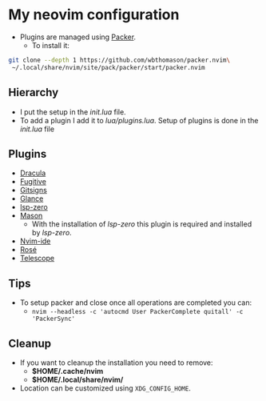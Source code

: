 # My neovim configuration

- Plugins are managed using [Packer](https://github.com/wbthomason/packer.nvim).
    - To install it:
```sh
git clone --depth 1 https://github.com/wbthomason/packer.nvim\
 ~/.local/share/nvim/site/pack/packer/start/packer.nvim
```

## Hierarchy

- I put the setup in the *init.lua* file.
- To add a plugin I add it to *lua/plugins.lua*. Setup of plugins is done in
the *init.lua* file

## Plugins

- [Dracula](https://github.com/dracula/vim)
- [Fugitive](https://github.com/tpope/vim-fugitive)
- [Gitsigns](https://github.com/lewis6991/gitsigns.nvim)
- [Glance](https://github.com/DNLHC/glance.nvim)
- [lsp-zero](https://github.com/VonHeikemen/lsp-zero.nvim)
- [Mason](https://github.com/williamboman/mason.nvim)
  - With the installation of *lsp-zero* this plugin is required and installed by *lsp-zero*.
- [Nvim-ide](https://github.com/ldelossa/nvim-ide)
- [Rosé](https://github.com/rose-pine/neovim)
- [Telescope](https://github.com/nvim-telescope/telescope.nvim)

## Tips

- To setup packer and close once all operations are completed you can:
    - `nvim --headless -c 'autocmd User PackerComplete quitall' -c 'PackerSync'`

## Cleanup

- If you want to cleanup the installation you need to remove:
    - **$HOME/.cache/nvim**
    - **$HOME/.local/share/nvim/**
- Location can be customized using `XDG_CONFIG_HOME`.
